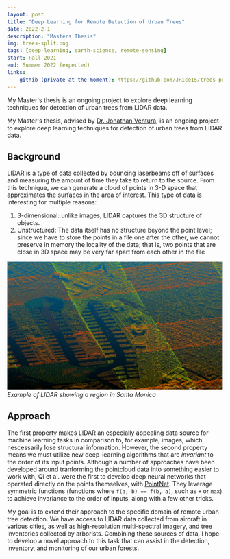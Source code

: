 ```yaml
---
layout: post
title: "Deep Learning for Remote Detection of Urban Trees"
date: 2022-2-1
description: "Masters Thesis"
img: trees-split.png
tags: [deep-learning, earth-science, remote-sensing]
start: Fall 2021
end: Summer 2022 (expected)
links:
    githib (private at the moment): https://github.com/JRice15/trees-pointnet
---
```


My Master's thesis is an ongoing project to explore deep learning techniques for detection of urban trees from LIDAR data.

My Master's thesis, advised by [Dr. Jonathan Ventura](https://jonathanventura.github.io), is an ongoing project to explore deep learning techniques for detection of urban trees from LIDAR data.

## Background

LIDAR is a type of data collected by bouncing laserbeams off of surfaces and measuring the amount of time they take to return to the source. From this technique, we can generate a cloud of points in 3-D space that approximates the surfaces in the area of interest. This type of data is interesting for multiple reasons:
1. 3-dimensional: unlike images, LIDAR captures the 3D structure of objects.
2. Unstructured: The data itself has no structure beyond the point level; since we have to store the points in a file one after the other, we cannot preserve in memory the locality of the data; that is, two points that are close in 3D space may be very far apart from each other in the file

![Lidar](/assets/img/lidar.png)
*Example of LIDAR showing a region in Santa Monica*

## Approach

The first property makes LIDAR an especially appealing data source for machine learning tasks in comparison to, for example, images, which nescessarily lose structural information. However, the second property means we must utilize new
deep-learning algorithms that are _invariant_ to the order of its input points. Although a number of approaches have been developed around tranforming the pointcloud data into something easier to work with, Qi et al. were the first to develop deep neural networks that operated directly on the points themselves, with [PointNet]. They leverage symmetric functions (functions where `f(a, b) == f(b, a)`, such as `+` or `max`) to achieve invariance to the order of inputs, along with a few other tricks.

My goal is to extend their approach to the specific domain of remote urban tree detection. We have access to LIDAR data collected from aircraft in various cities, as well as high-resolution multi-spectral imagery, and tree inventories collected by arborists. Combining these sources of data, I hope to develop a novel approach to this task that can assist in the detection, inventory, and monitoring of our urban forests.



[PointNet]: https://arxiv.org/abs/1612.00593